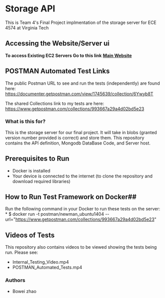 # Storage API
This is Team 4's Final Project implmentation of the storage server for ECE 4574 at Virginia Tech

## Accessing the Website/Server ui

**To access Existing EC2 Servers Go to this link** [**Main Website**](<http://ec2-54-69-164-246.us-west-2.compute.amazonaws.com:8000/v1/ui/#/primary/>)

## POSTMAN Automated Test Links

The public Postman URL to see and run the tests (independently) are found here:
https://documenter.getpostman.com/view/1745639/collection/6Ywyb8T

The shared Collections link to my tests are here:
https://www.getpostman.com/collections/993667a29a4d02bd5e23

### What is this for? ###

This is the storage server for our final project. It will take in blobs (granted version number provided is correct) and store them. This repository contains the API definition, Mongodb DataBase Code, and Server host.

## Prerequisites to Run ##
* Docker is installed
* Your device is connected to the internet (to clone the repository and download required libraries)

## How to Run Test Framework on Docker##

Run the following command in your Docker to run these tests on the server:
    * $ docker run -t postman/newman_ubuntu1404 --url="https://www.getpostman.com/collections/993667a29a4d02bd5e23"

## Videos of Tests ##
This repository also contains videos to be viewed showing the tests being run. Please see:

* Internal_Testing_Video.mp4
* POSTMAN_Automated_Tests.mp4


### Authors ###

* Bowei zhao
